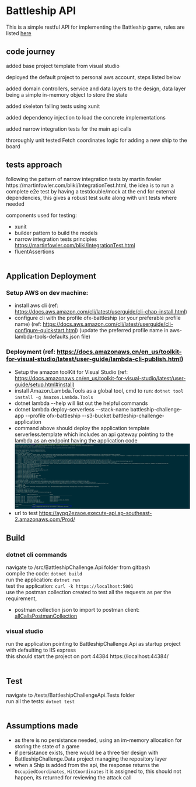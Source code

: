 # Battleship API

This is a simple restful API for implementing the Battleship game, rules are listed [here](./SolutionItems/OFX_Coding_Exercise2020.pdf)

## code journey
<p>added base project template from visual studio</p>
<p>deployed the default project to personal aws account, steps listed below</p>
<p>added domain controllers, service and data layers to the design, data layer being a simple in-memory object to store the state</p>
<p>added skeleton failing tests using xunit</p>
<p>added dependency injection to load the concrete implementations</p>
<p>added narrow integration tests for the main api calls</p>
<p>throroughly unit tested Fetch coordinates logic for adding a new ship to the board</p>

## tests approach
<p>following the pattern of narrow integration tests by martin fowler https://martinfowler.com/bliki/IntegrationTest.html,
the idea is to run a complete e2e test by having a testdouble/mock at the end for external dependencies, this gives a robust test suite along with unit tests where needed</p>
<p> components used for testing:</p>

* xunit
* builder pattern to build the models
* narrow integration tests principles  https://martinfowler.com/bliki/IntegrationTest.html
* fluentAssertions<br/><br/>

## Application Deployment

### Setup AWS on dev machine:
- install aws cli (ref: https://docs.aws.amazon.com/cli/latest/userguide/cli-chap-install.html)
- configure cli with the profile ofx-battleship (or your preferable profile name) (ref: https://docs.aws.amazon.com/cli/latest/userguide/cli-configure-quickstart.html)
  (update the preferred profile name in aws-lambda-tools-defaults.json file)

### Deployment (ref: https://docs.amazonaws.cn/en_us/toolkit-for-visual-studio/latest/user-guide/lambda-cli-publish.html)
- Setup the amazon toolKit for Visual Studio (ref: https://docs.amazonaws.cn/en_us/toolkit-for-visual-studio/latest/user-guide/setup.html#install)
- install Amazon.Lambda.Tools as a global tool, cmd to run: `dotnet tool install -g Amazon.Lambda.Tools`
- dotnet lambda --help will list out the helpful commands
- dotnet lambda deploy-serverless --stack-name battleship-challenge-app --profile ofx-battleship --s3-bucket battleship-challenge-application
- command above should deploy the application template serverless.template which includes an api gateway pointing to the lambda as an endpoint having the application code
 ![](./screenshots/deployment.PNG "deployment execution")
- url to test https://aypg2ezaoe.execute-api.ap-southeast-2.amazonaws.com/Prod/

## Build
### dotnet cli commands
navigate to /src/BattleshipChallenge.Api folder from gitbash<br/>
compile the code: `dotnet build`<br/>
run the application: `dotnet run`<br/>
test the application: `curl -k https://localhost:5001` </br>
use the postman collection created to test all the requests as per the requirement,

* postman collection json to import to postman client: [allCallsPostmanCollection](./solutionItems/battleshipApi.postman_collection.json)

### visual studio
run the application pointing to BattleshipChallenge.Api as startup project with defaulting to IIS express<br/>
this should start the project on port 44384 https://localhost:44384/<br/><br/>

## Test
navigate to /tests/BattleshipChallengeApi.Tests folder<br/>
run all the tests: `dotnet test`<br/><br/>


## Assumptions made
- as there is no persistance needed, using an im-memory allocation for storing the state of a game
- if persistance exists, there would be a three tier design with BattleshipChallenge.Data project managing the repository layer
- when a Ship is added from the api, the response returns the `OccupiedCoordinates`, `HitCoordinates` it is assigned to, this should not happen, its returned for reviewing the attack call

